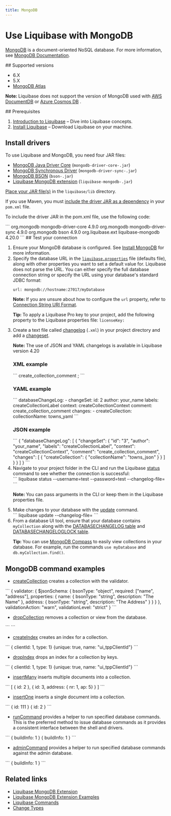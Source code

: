 ```yaml
---
title: MongoDB
---
```


# Use Liquibase with MongoDB
<p><a href="https://www.mongodb.com">MongoDB</a>&#160;is a document-oriented NoSQL&#160;database. For more information, see <a href="https://www.mongodb.com/docs/">MongoDB&#160;Documentation</a>.</p>
## Supported versions
<ul>
    <li>6.X</li>
    <li>5.X</li>
    <li><a href="https://docs.liquibase.com/start/tutorials/mongo-db-atlas-config.html" class="MCXref xref">MongoDB Atlas</a>
    </li>
</ul>
<p class="note" data-mc-autonum="<b>Note: </b>"><span class="autonumber"><span><b>Note: </b></span></span>Liquibase does not support the version of MongoDB used with <a href="https://docs.aws.amazon.com/documentdb/latest/developerguide/what-is.html">AWS DocumentDB</a> or <a href="https://learn.microsoft.com/en-us/azure/cosmos-db/mongodb/mongodb-introduction">Azure Cosmos DB</a> .</p>
## Prerequisites
<ol>
    <li value="1"><a href="https://docs.liquibase.com/concepts/introduction-to-liquibase.html" class="MCXref xref">Introduction to Liquibase</a> – Dive into Liquibase concepts.</li>
    <li value="2"><a href="https://docs.liquibase.com/start/install/home.html" class="MCXref xref">Install Liquibase</a> – Download Liquibase on your machine.</li>
</ol>

## Install drivers
<p>To use Liquibase and MongoDB, you need four JAR files:</p>
<ul>
    <li><a href="https://mvnrepository.com/artifact/org.mongodb/mongodb-driver-core">MongoDB Java Driver Core</a> (<code>mongodb-driver-core-<version>.jar</code>)</li>
    <li><a href="https://mvnrepository.com/artifact/org.mongodb/mongodb-driver-sync">MongoDB Synchronous Driver</a> (<code>mongodb-driver-sync-<version>.jar</code>)</li>
    <li><a href="https://mvnrepository.com/artifact/org.mongodb/bson">MongoDB&#160;BSON</a> (<code>bson-<version>.jar</code>)</li>
    <li><a href="https://github.com/liquibase/liquibase-mongodb/releases/">Liquibase MongoDB extension</a> (<code>liquibase-mongodb-<version>.jar</code>)</li>
</ul>
<p> <a href="https://docs.liquibase.com/workflows/liquibase-community/adding-and-updating-liquibase-drivers.html">Place your JAR file(s)</a> in the <code>liquibase/lib</code> directory.</p><p>If you use Maven, you must <a href="https://docs.liquibase.com/tools-integrations/maven/maven-pom-file.html">include the driver JAR&#160;as a dependency</a> in your <code>pom.xml</code> file.</p>
<p>To include the driver JAR in the pom.xml file, use the following code:</p>
```
<dependency>
    <groupId>org.mongodb</groupId>
    <artifactId>mongodb-driver-core</artifactId>
    <version>4.9.0</version>
</dependency>
<dependency>
    <groupId>org.mongodb</groupId>
    <artifactId>mongodb-driver-sync</artifactId>
    <version>4.9.0</version>
</dependency>
<dependency>
    <groupId>org.mongodb</groupId>
    <artifactId>bson</artifactId>
    <version>4.9.0</version>
</dependency>
<dependency>
    <groupId>org.liquibase.ext</groupId>
    <artifactId>liquibase-mongodb</artifactId>
    <version><span class="mc-variable General.CurrentLiquibaseVersion variable">4.20.0</span></version>
</dependency>
```
## Test your connection
<ol>
<li value="1">Ensure your MongoDB database is configured. See <a href="https://www.mongodb.com/docs/manual/installation/">Install MongoDB</a> for more information.</li>
<li value="2">Specify the database URL in the <code><a href="https://docs.liquibase.com/concepts/connections/creating-config-properties.html"><span class="mc-variable General.liquiPropFile variable">liquibase.properties</span></a></code> file (defaults file), along with other properties you want to set a default value for. Liquibase does not parse the URL. You can  either specify the full database connection string or specify the URL using your database's standard JDBC format:</li><pre xml:space="preserve">
<code class="language-html">url: mongodb://hostname:27017/myDatabase</code>
</pre>
<p class="note" data-mc-autonum="<b>Note: </b>"><span class="autonumber"><span><b>Note: </b></span></span>If you are unsure about how to configure the <code>url</code> property, refer to <a href="https://docs.mongodb.com/manual/reference/connection-string/">Connection String URI Format</a>.</p>
<p class="tip" data-mc-autonum="<b>Tip: </b>"><span class="autonumber"><span><b>Tip: </b></span></span>To apply a <span class="mc-variable General.LBPro variable">Liquibase Pro</span> key to your project, add the following property to the Liquibase properties file: <code>licenseKey: <paste code here></code></p>
<li value="3">Create a text file called <a href="https://docs.liquibase.com/concepts/changelogs/home.html">changelog</a> (<code>.xml</code>) in your project directory and add a <a href="https://docs.liquibase.com/concepts/changelogs/changeset.html">changeset</a>.<p class="note" data-mc-autonum="<b>Note: </b>"><span class="autonumber"><span><b>Note: </b></span></span>The use of JSON&#160;and YAML <span class="mc-variable General.changelog variable">changelog</span>s is available in  Liquibase version 4.20</p></li>

<h3>XML example</h3>
```
<?xml version="1.0" encoding="UTF-8"?>
<databaseChangeLog
  xmlns="http://www.liquibase.org/xml/ns/dbchangelog"
  xmlns:xsi="http://www.w3.org/2001/XMLSchema-instance"
  xmlns:mongodb="http://www.liquibase.org/xml/ns/mongodb"
  xsi:schemaLocation="http://www.liquibase.org/xml/ns/dbchangelog
         http://www.liquibase.org/xml/ns/dbchangelog/dbchangelog-latest.xsd
         http://www.liquibase.org/xml/ns/mongodb
         http://www.liquibase.org/xml/ns/mongodb/liquibase-mongodb-latest.xsd">

  <changeSet id="1" author="your_name" labels="createCollectionLabel" context="createCollectionContext">
    <comment>create_collection_comment</comment>
    <mongodb:createCollection collectionName="towns_xml"/>;
  </changeSet>
</databaseChangeLog>
```

<h3>YAML example</h3>
```
databaseChangeLog:
  - changeSet:
    id: 2
    author: your_name
    labels: createCollectionLabel
    context: createCollectionContext
    comment: create_collection_comment
    changes:
      - createCollection:
        collectionName: towns_yaml
```

<h3>JSON example</h3>
```
{
  "databaseChangeLog": [
    {
      "changeSet": {
        "id": "3",
        "author": "your_name",
        "labels": "createCollectionLabel",
        "context": "createCollectionContext",
        "comment": "create_collection_comment",
        "changes": [
          {
            "createCollection": {
              "collectionName": "towns_json"
            }
          }
        ]
      }
    }
  ]
}
```

<li value="4">Navigate to your project folder in the CLI and run the Liquibase&#160;<a href="https://docs.liquibase.com/commands/change-tracking/status.html" class="MCXref xref">status</a> command to see whether the connection is successful:</li>
```
liquibase status --username=test --password=test --changelog-file=<changelog.xml>
```
<p class="note" data-mc-autonum="<b>Note: </b>"><span class="autonumber"><span><b>Note: </b></span></span>You can pass arguments in the CLI or keep them in the Liquibase properties file.</p>
<li value="5">Make changes to your database with the <a href="https://docs.liquibase.com/commands/update/update.html" class="MCXref xref">update</a> command.</li>
```
liquibase update --changelog-file=<changelog.xml>
```
<li value="6">From a database UI tool, ensure that your database contains <code>myCollection</code> along with the <a href="https://docs.liquibase.com/concepts/tracking-tables/databasechangelog-table.html" class="MCXref xref">DATABASECHANGELOG table</a> and <a href="https://docs.liquibase.com/concepts/tracking-tables/databasechangeloglock-table.html" class="MCXref xref">DATABASECHANGELOGLOCK table</a>.</li>
<p class="tip" data-mc-autonum="<b>Tip: </b>"><span class="autonumber"><span><b>Tip: </b></span></span>You can use <a href="https://www.mongodb.com/products/compass">MongoDB Compass</a> to easily view collections in your database. For example, run the commands <code>use myDatabase</code> and <code>db.myCollection.find()</code>.</p>
</ol>

## MongoDB command examples
<ul>
    <li><a href="https://docs.mongodb.com/manual/reference/method/db.createCollection#db.createCollection">createCollection</a> creates a collection with the validator.</li>
</ul>
```
<changeSet id="1" author="liquibase">
  <ext:createCollection collectionName="myCollection">
    <ext:options>
      {
        validator: {
          $jsonSchema: {
            bsonType: "object",
            required: ["name", "address"],
            properties: {
              name: {
                bsonType: "string",
                description: "The Name"
              },
              address: {
                bsonType: "string",
                description: "The Address"
              }
            }
          }
        },
        validationAction: "warn",
        validationLevel: "strict"
      }
    </ext:options>
  </ext:createCollection>
</changeSet>
```
<ul>
    <li><a href="https://docs.mongodb.com/manual/reference/method/db.collection.drop">dropCollection</a> removes a collection or view from the database.</li>
</ul>
```
<changeSet id="1" author="liquibase">
  <ext:dropCollection collectionName="myCollection"/>
</changeSet>
```
<ul>
    <li><a href="https://docs.mongodb.com/manual/reference/method/db.collection.createIndex#db.collection.createIndex">createIndex</a> creates an index for a collection.</li>
</ul>
```
<changeSet id="1" author="liquibase">
  <ext:createIndex collectionName="createIndexTest">
    <ext:keys>
      { clientId: 1, type: 1}
    </ext:keys>
    <ext:options>
      {unique: true, name: "ui_tppClientId"}
    </ext:options>
  </ext:createIndex>
</changeSet>
```
<ul>
    <li><a href="https://docs.mongodb.com/manual/reference/method/db.collection.dropIndex#db.collection.dropIndex">dropIndex</a> drops an index for a collection by keys.</li>
</ul>
```
<changeSet id="1" author="liquibase">
  <ext:dropIndex collectionName="createIndexTest">
    <ext:keys>
      { clientId: 1, type: 1}
    </ext:keys>
    <ext:options>
      {unique: true, name: "ui_tppClientId"}
    </ext:options>
  </ext:dropIndex>
</changeSet>
```
<ul>
    <li><a href="https://docs.mongodb.com/manual/reference/method/db.collection.insertMany#db.collection.insertMany">insertMany</a> inserts multiple documents into a collection.</li>
</ul>
```
<changeSet id="1" author="liquibase">
  <ext:insertMany collectionName="insertManyTest1">
    <ext:documents>
      [
        { id: 2 },
        { id: 3,
          address: { nr: 1, ap: 5}
        }
      ]
    </ext:documents>
  </ext:insertMany>
</changeSet>
```
<ul>
    <li><a href="https://docs.mongodb.com/manual/tutorial/insert-documents">insertOne</a> inserts a single document into a collection.</li>
</ul>
```
<changeSet id="1" author="liquibase">
  <ext:insertOne collectionName="insertOneTest1">
    <ext:document>
      {
        id: 111
      }
    </ext:document>
  </ext:insertOne>
</changeSet>

<changeSet id="2" author="liquibase">
  <ext:insertOne collectionName="insertOneTest2">
    <ext:document>
      {
        id: 2
      }
    </ext:document>
  </ext:insertOne>
</changeSet>
```
<ul>
    <li><a href="https://docs.mongodb.com/manual/reference/method/db.runCommand">runCommand</a> provides a helper to run specified database commands. This is the preferred method to issue database commands as it provides a consistent interface between the shell and drivers.</li>
</ul>
```
<changeSet id="1" author="liquibase">
  <ext:runCommand>
    <ext:command>
      { buildInfo: 1 }
    </ext:command>
  </ext:runCommand>
</changeSet>

<changeSet id="2" author="liquibase">
  <ext:adminCommand>
    <ext:command>
      { buildInfo: 1 }
    </ext:command>
  </ext:adminCommand>
</changeSet>
```
<ul>
    <li><a href="https://docs.mongodb.com/manual/reference/method/db.adminCommand#db.adminCommand">adminCommand</a> provides a helper to run specified database commands against the admin database.</li>
</ul>
```
<changeSet id="2" author="liquibase">
  <ext:adminCommand>
    <ext:command>
      { buildInfo: 1 }
    </ext:command>
  </ext:adminCommand>
</changeSet>
```

## Related links
<ul>
    <li><a href="https://github.com/liquibase/liquibase-mongodb">Liquibase MongoDB Extension</a></li>
    <li><a href="https://github.com/liquibase/liquibase-mongodb/tree/main/src/test/resources/liquibase/ext">Liquibase MongoDB Extension Examples</a></li>
    <li><a href="https://docs.liquibase.com/commands/home.html" class="MCXref xref">Liquibase Commands</a></li>
    <li><a href="https://docs.liquibase.com/change-types/home.html" class="MCXref xref">Change Types</a></li>
</ul>
